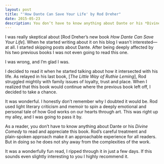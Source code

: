 ```yaml
---
layout: post
title: "'How Dante Can Save Your Life' by Rod Dreher"
date: 2015-05-23
description: You don’t have to know anything about Dante or his *Divine Comedy* to read and appreciate this book. Rod’s careful treatment and plain-spoken approach make it an approachable experience for all readers.
---
```

I was really skeptical about [Rod Dreher’s new book *How Dante Can Save Your Life*]. When he started writing about it on his blog I wasn’t interested—at all. I started skipping posts about Dante. After being deeply affected by his two previous books I was not even going to read this one.

I was wrong, and I’m glad I was.

I decided to read it when he started talking about how it intersected with his life. As relayed in his last book, [*The Little Way of Ruthie Leming*], Rod struggled mightily with family issues of loyalty, trust and place. When I realized that this book would continue where the previous book left off, I decided to take a chance.

It was wonderful. I honestly don’t remember why I doubted it would be. Rod used light literary criticism and memoir to spin a deeply emotional and personal tale of how God works on our hearts through art. This was right up my alley, and I was going to pass it by.

As a reader, you don’t have to know anything about Dante or his *Divine Comedy* to read and appreciate this book. Rod’s careful treatment and plain-spoken approach make it an approachable experience for all readers. But in doing so he does not shy away from the complexities of the work.

It was a wonderfully fun read, I ripped through it in just a few days. If this sounds even slightly interesting to you I highly recommend it.